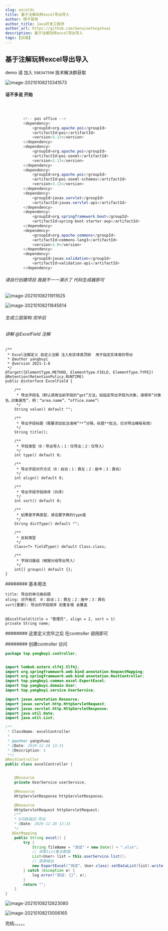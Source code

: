 ```yaml
---
slug: exceldc
title: 基于注解玩转excel导出导入
author: 杨不易呀
author_title: Java开发工程师
author_url: https://github.com/GenuineYangshuai
description: 基于注解玩转excel导出导入
tags: [后端]
---
```



## 基于注解玩转excel导出导入

demo 请 加入  `598347590`  技术解决群获取



![image-20210108213341573](http://oss-yby.yangbuyi.top/blog/image-20210108213341573.png)

<!-- truncate -->


#### 话不多说 开始
```java



        <!-- poi office -->
        <dependency>
            <groupId>org.apache.poi</groupId>
            <artifactId>poi</artifactId>
            <version>3.13</version>
        </dependency>
        <dependency>
            <groupId>org.apache.poi</groupId>
            <artifactId>poi-ooxml</artifactId>
            <version>3.13</version>
        </dependency>
        <dependency>
            <groupId>org.apache.poi</groupId>
            <artifactId>poi-ooxml-schemas</artifactId>
            <version>3.13</version>
        </dependency>
        <dependency>
            <groupId>javax.servlet</groupId>
            <artifactId>javax.servlet-api</artifactId>
        </dependency>
        <dependency>
            <groupId>org.springframework.boot</groupId>
            <artifactId>spring-boot-starter-aop</artifactId>
        </dependency>
        <dependency>
            <groupId>org.apache.commons</groupId>
            <artifactId>commons-lang3</artifactId>
            <version>3.0</version>
        </dependency>
        <dependency>
            <groupId>javax.validation</groupId>
            <artifactId>validation-api</artifactId>
        </dependency>
```



###### 请自行创建项目 我就不一一演示了 代码生成器即可

![image-20210108211911625](http://oss-yby.yangbuyi.top/blog/image-20210108211911625.png)

![image-20210108211845614](http://oss-yby.yangbuyi.top/blog/image-20210108211845614.png)

###### 生成三层架构 完毕后 



######  讲解 @ExcelField 注解

```
/**
 * Excel注解定义 自定义注解 注入到实体类顶部  用于指定实体类的导出
 * @author yangbuyi
 * @version 2021-1-8
 */
@Target({ElementType.METHOD, ElementType.FIELD, ElementType.TYPE})
@Retention(RetentionPolicy.RUNTIME)
public @interface ExcelField {

	/**
	 * 导出字段名（默认调用当前字段的“get”方法，如指定导出字段为对象，请填写“对象名.对象属性”，例：“area.name”、“office.name”）
	 */
	String value() default "";
	
	/**
	 * 导出字段标题（需要添加批注请用“**”分隔，标题**批注，仅对导出模板有效）
	 */
	String title();
	
	/**
	 * 字段类型（0：导出导入；1：仅导出；2：仅导入）
	 */
	int type() default 0;

	/**
	 * 导出字段对齐方式（0：自动；1：靠左；2：居中；3：靠右）
	 */
	int align() default 0;
	
	/**
	 * 导出字段字段排序（升序）
	 */
	int sort() default 0;

	/**
	 * 如果是字典类型，请设置字典的type值
	 */
	String dictType() default "";
	
	/**
	 * 反射类型
	 */
	Class<?> fieldType() default Class.class;
	
	/**
	 * 字段归属组（根据分组导出导入）
	 */
	int[] groups() default {};
}
```

######## 基本用法 

```
title: 导出的单元格标题
aling: 对齐格式  0：自动；1：靠左；2：居中；3：靠右
sort[重要]: 导出的字段顺序 别重复哦 会覆盖 


@ExcelField(title = "管理员", align = 2, sort = 1)
private String name;
```



######## 这里定义完毕之后 在controller 调用即可 



######## 创建controller 访问

```java
package top.yangbuyi.controller;


import lombok.extern.slf4j.Slf4j;
import org.springframework.web.bind.annotation.RequestMapping;
import org.springframework.web.bind.annotation.RestController;
import top.yangbuyi.common.excel.ExportExcel;
import top.yangbuyi.domain.User;
import top.yangbuyi.service.UserService;

import javax.annotation.Resource;
import javax.servlet.http.HttpServletRequest;
import javax.servlet.http.HttpServletResponse;
import java.util.Date;
import java.util.List;

/**
 * ClassName: excelController
 *
 * @author yangshuai
 * @Date: 2020-12-28 13:31
 * @Description: $
 **/
@RestController
public class excelController {


    @Resource
    private UserService userService;

    @Resource
    HttpServletResponse httpServletResponse;

    @Resource
    HttpServletRequest httpServletRequest;
	/**
    * @功能描述:导出
    * @Date: 2020-12-28 13:33
    */
   @GetMapping
    public String excel() {
        try {
            String fileName = "测试" + new Date() + ".xlsx";
            // 获取list集合数据
            List<User> list = this.userService.list();
            // 直接输出
            new ExportExcel("测试", User.class).setDataList(list).write(httpServletResponse, fileName, httpServletRequest).dispose();
        } catch (Exception e) {
            log.error("测试: {}", e);
        }
        return "";
    }
}
```



![image-20210108212823080](http://oss-yby.yangbuyi.top/blog/image-20210108212823080.png)

![image-20210108213006165](http://oss-yby.yangbuyi.top/blog/image-20210108213006165.png)



完结。。。。。